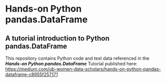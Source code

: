 # Hands-on Python pandas.DataFrame
## A tutorial introduction to Python pandas.DataFrame
This repository contains Python code and test data referenced in the _**Hands-on Python pandas.DataFrame**_ Tutorial published here: https://medium.com/ub-women-data-scholars/hands-on-python-pandas-dataframe-c8955f257171
